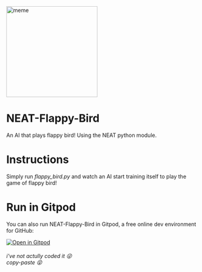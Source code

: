 <img src="https://i.imgflip.com/7264f9.jpg" alt="meme" width="240"/>

# NEAT-Flappy-Bird
An AI that plays flappy bird! Using the NEAT python module.

# Instructions
Simply run *flappy_bird.py* and watch an AI start training itself to play the game of flappy bird!

# Run in Gitpod

You can also run NEAT-Flappy-Bird in Gitpod, a free online dev environment for GitHub:

[![Open in Gitpod](https://gitpod.io/button/open-in-gitpod.svg)](https://gitpod.io/#https://github.com/techwithtim/NEAT-Flappy-Bird/blob/master/flappy_bird.py)


<h6>i've not actully coded it 😜<br />
copy-paste 😝</h6>